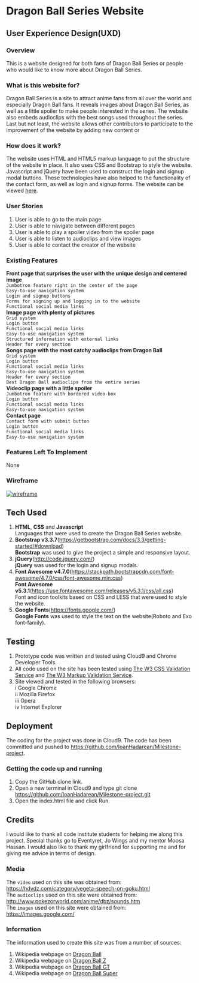 # Dragon Ball Series Website

## User Experience Design(UXD)

### Overview

This is a website designed for both fans of Dragon Ball Series or people who would like to know more
about Dragon Ball Series.

### What is this website for?

Dragon Ball Series is a site to attract anime fans from all over the world and especially Dragon Ball
fans. It reveals images about Dragon Ball Series, as well as a little spoiler to make people interested
in the series. The website also embeds audioclips with the best songs used throughout the series. Last
but not least, the website allows other contributors to participate to the improvement of the website 
by adding new content or 

### How does it work?

The website uses HTML and HTML5 markup language to put the structure of the website in place. It also 
uses CSS and Bootstrap to style the website. Javascript and jQuery have been used to construct the
login and signup modal buttons. These technologies have also helped to the functionality of the 
contact form, as well as login and signup forms. The website can be viewed [here](https://milestone-project-ioan1997.c9users.io/index.html).

### User Stories
1. User is able to go to the main page 
2. User is able to navigate between different pages
3. User is able to play a spoiler video from the spoiler page
4. User is able to listen to audioclips and view images
5. User is able to contact the creator of the website

### Existing Features

**Front page that surprises the user with the unique design and centered image**
<br>`Jumbotron feature right in the center of the page`
<br>`Easy-to-use navigation system`
<br>`Login and signup buttons`
<br>`Forms for signing up and logging in to the website`
<br>`Functional social media links`
<br>**Image page with plenty of pictures**
<br>`Grid system` 
<br>`Login button`
<br>`Functional social media links`
<br>`Easy-to-use navigation system`
<br>`Structured information with external links`
<br>`Header for every section`
<br>**Songs page with the most catchy audioclips from Dragon Ball**
<br>`Grid system`
<br>`Login button`
<br>`Functional social media links`
<br>`Easy-to-use navigation system`
<br>`Header for every section`
<br>`Best Dragon Ball audioclips from the entire series`
<br>**Videoclip page with a little spoiler**
<br>`Jumbotron feature with bordered video-box`
<br>`Login button`
<br>`Functional social media links`
<br>`Easy-to-use navigation system`
<br>**Contact page**
<br>`Contact form with submit button`
<br>`Login button`
<br>`Functional social media links`
<br>`Easy-to-use navigation system`

### Features Left To Implement

None

### Wireframe

<a href="assets/wireframe/wireframe.png"><img src="https://preview.ibb.co/epMQu9/wireframe.png" alt="wireframe" border="0"></a>

## Tech Used

1. **HTML**, **CSS** and **Javascript**
    <br>Languages that were used to create the Dragon Ball Series website.
2. **Bootstrap v3.3.7**(https://getbootstrap.com/docs/3.3/getting-started/#download)
    <br>**Bootstrap** was used to give the project a simple and responsive layout.
3. **jQuery**(http://code.jquery.com/)
      <br>**jQuery** was used for the login and signup modals.
4. **Font Awesome v4.7.0**(https://stackpath.bootstrapcdn.com/font-awesome/4.7.0/css/font-awesome.min.css)
    <br>**Font Awesome v5.3.1**(https://use.fontawesome.com/releases/v5.3.1/css/all.css)
    <br>Font and icon toolkits based on CSS and LESS that were used to style the website.
5. **Google Fonts**(https://fonts.google.com/)
    <br>**Google Fonts** was used to style the text on the website(Roboto and Exo font-family).

## Testing

1. Prototype code was written and tested using Cloud9 and Chrome Developer Tools.
2. All code used on the site has been tested using [The W3 CSS Validation Service](https://jigsaw.w3.org/css-validator/) 
            and [The W3 Markup Validation Service](https://validator.w3.org/).
3. Site viewed and tested in the following browsers:
<br>    i Google Chrome
<br>    ii Mozilla Firefox
<br>    iii Opera
<br>    iv Internet Explorer

## Deployment

The coding for the project was done in Cloud9. The code has been committed and pushed to https://github.com/IoanHadarean/Milestone-project.

### Getting the code up and running

1. Copy the GitHub clone link.
2. Open a new terminal in Cloud9 and type git clone https://github.com/IoanHadarean/Milestone-project.git
3. Open the index.html file and click Run.

## Credits

I would like to thank all code institute students for helping me along this project. Special thanks go to Eventyret, Jo Wings and my mentor Moosa Hassan.
I would also like to thank my girlfriend for supporting me and for giving me advice in terms of design.

### Media

The `video` used on this site was obtained from: https://hdvdz.com/category/vegeta-speech-on-goku.html
<br>The `audioclips` used on this site were obtained from: http://www.pokezorworld.com/anime/dbz/sounds.htm
<br>The `images` used on this site were obtained from: https://images.google.com/

### Information

The information used to create this site was from a number of sources:
1. Wikipedia webpage on [Dragon Ball](https://en.wikipedia.org/wiki/Dragon_Ball)
2. Wikipedia webpage on [Dragon Ball Z](https://en.wikipedia.org/wiki/Dragon_Ball_Z)
3. Wikipedia webpage on [Dragon Ball GT](https://en.wikipedia.org/wiki/Dragon_Ball_GT)
4. Wikipedia webpage on [Dragon Ball Super](https://en.wikipedia.org/wiki/Dragon_Ball_Super)

